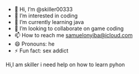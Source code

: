 - 👋 Hi, I’m @skiller00333
- 👀 I’m interested in coding
- 🌱 I’m currently learning java
- 💞️ I’m looking to collaborate on game coding
- 📫 How to reach me samuelonyiba@icloud.com
- 😄 Pronouns: he
- ⚡ Fun fact: sex addict

<!---
skiller00333/skiller00333 is a ✨ special ✨ repository because its `README.md` (this file) appears on your GitHub profile.
You can click the Preview link to take a look at your changes.
--->
Hi,I am skiller
i need help on how to learn pyhon
